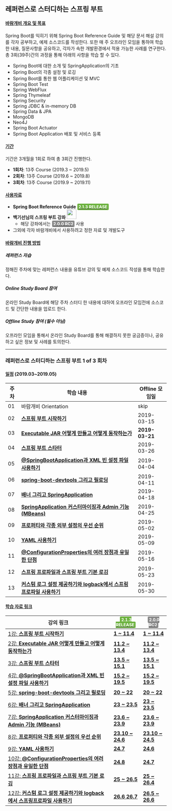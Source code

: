 ## 레퍼런스로 스터디하는 스프링 부트

#### <u>바람개비 개요 및 목표</u>

Spring Boot를 익히기 위해 Spring Boot Reference Guide 및 해당 문서 해설 강의를 각자 공부하고, 예제 소스코드를 작성한다. 또한 매 주 오프라인 모임을 통하여 학습한 내용, 질문사항을 공유하고, 각자가 속한 개발환경에서 적용 가능한 사례를 연구한다. 총 3회(39주)간의 과정을 통해 아래의 사항을 학습 할 수 있다.

* Spring Boot에 대한 소개 및 SpringApplication의 기초
* Spring Boot의 각종 설정 및 로깅
* Spring Boot를 통한 웹 어플리케이션 및 MVC
* Spring Boot Test
* Spring WebFlux
* Spring Thymeleaf
* Spring Security
* Spring JDBC & in-memory DB
* Spring Data & JPA
* MongoDB
* Neo4J
* Spring Boot Actuator
* Spring Boot Application 배포 및 서비스 등록

#### <u>기간</u>

기간은 3개월을 1회로 하여 총 3회간 진행한다.

* **1회차**: 13주 Course (2019.3 ~ 2019.5)
* **2회차**: 13주 Course (2019.6 ~ 2019.8)
* **3회차**: 13주 Course (2019.9 ~ 2019.11)


#### <u>사용자료</u>

* **Spring Boot Reference Guide** [<span style="background-color:#6db33f; border-radius:3px; padding: 2px 4px; color:#fff;font-size:13px;font-weight:700; ">2.1.3 RELEASE</span>](https://docs.spring.io/spring-boot/docs/2.1.3.RELEASE/reference/htmlsingle/)
* **백기선님의 스프링 부트 강좌** [<img src="https://www.freeiconspng.com/minicovers/red-youtube-logo-icon-8.png" width="30px">](https://www.youtube.com/playlist?list=PLfI752FpVCS8tDT1QEYwcXmkKDz-_6nm3)
  * 해당 강좌에서는 [<span style="background-color:#898989; border-radius:3px; padding: 2px 4px; color:#fff;font-size:13px;font-weight:700; ">2.0.0 RC2</span>](https://docs.spring.io/autorepo/docs/spring-boot/2.0.0.RC2/reference/html/) 사용
* 그외에 각자 바람개비에서 사용하려고 정한 자료 및 개발도구

#### <u>바람개비 진행 방법</u>

##### 레퍼런스 자습

정해진 주차에 맞는 레퍼런스 내용을 유튜브 강의 및 예제 소스코드 작성을 통해 학습한다.

##### Online Study Board 참여

온라인 Study Board에 해당 주차 스터디 한 내용에 대하여 오프라인 모임전에 소스코드 및 간단한 내용을 업로드 한다.

##### Offline Study 참여 (필수 아님)

오프라인 모임을 통해서 온라인 Study Board를 통해 해결하지 못한 궁금증이나, 공유하고 싶은 정보 및 사례를 토의한다.

---

### 레퍼런스로 스터디하는 스프링 부트 1 of 3 회차


#### <u>일정</u> (2019.03~2019.05)

| 주차  |학습 내용|Offline 모임일|
| ----- | -------------------- | -------------------- |
| 01 |바람개비 Orientation|skip|
| 02 |[**스프링 부트 시작하기**](https://youtu.be/CnmTCMRTbxo)|2019-03-15|
|03|[**Executable JAR 어떻게 만들고 어떻게 동작하는가**](https://youtu.be/PicKx3lDGLk)|**2019-03-21**|
|04|[**스프링 부트 스타터**](https://youtu.be/w9wqpnLHnkY)|2019-03-26|
|05|[**@SpringBootApplication과 XML 빈 설정 파일 사용하기**](https://youtu.be/jftcS1BQ_0g)|2019-04-04|
|06|[**spring-boot-devtools 그리고 릴로딩**](https://youtu.be/5BhWpx7RW-w)|2019-04-11|
|07|[**배너 그리고 SpringApplication**](https://youtu.be/38UK7BRJf1o)|2019-04-18|
|08|[**SpringApplication 커스터마이징과 Admin 기능 (MBeans)**](https://youtu.be/8fK1tA7C6Ss)|2019-04-25|
|09|[**프로퍼티와 각종 외부 설정의 우선 순위**](https://youtu.be/jv50m3yOemU)|2019-05-02|
|10|[**YAML 사용하기**](https://youtu.be/m7j6ysAW5rc)|2019-05-09|
|11|[**@ConfigurationProperties의 여러 장점과 유일한 단점**](https://youtu.be/0QUNXpRHVVM)|2019-05-16|
|12|[**스프링 프로파일과 스프링 부트 기본 로깅**](https://youtu.be/h_VoxXhhNH0)|2019-05-23|
|13|[**커스텀 로그 설정 제공하기와 logback에서 스프링프로파일 사용하기**](https://youtu.be/uVR2iBEb474)|2019-05-30|

#### <u>학습 자료 링크</u>

|강의 링크| [<span style="background-color:#6db33f; border-radius:3px; padding: 2px 4px; color:#fff;font-size:13px;font-weight:700; ">2.1.3 RELEASE</span>](https://docs.spring.io/spring-boot/docs/2.1.3.RELEASE/reference/htmlsingle/)|[<span style="background-color:#898989; border-radius:3px; padding: 2px 4px; color:#fff;font-size:13px;font-weight:700; ">2.0.0 RC2</span>](https://docs.spring.io/autorepo/docs/spring-boot/2.0.0.RC2/reference/html/)|
| -------------------- | -------------------- | -------------------- |
|[1강: **스프링 부트 시작하기**](https://youtu.be/CnmTCMRTbxo)|**[1 ~ 11.4](https://docs.spring.io/spring-boot/docs/2.1.3.RELEASE/reference/htmlsingle/#boot-documentation-about)**|**[1 ~ 11.4](https://docs.spring.io/spring-boot/docs/2.0.0.RC2/reference/htmlsingle/#boot-documentation)**|
|[2강: **Executable JAR 어떻게 만들고 어떻게 동작하는가**](https://youtu.be/PicKx3lDGLk)|**[11.2 ~ 13.4](https://docs.spring.io/spring-boot/docs/2.1.3.RELEASE/reference/htmlsingle/#getting-started-first-application-run)**|**[11.2 ~ 13.4](https://docs.spring.io/spring-boot/docs/2.0.0.RC2/reference/htmlsingle/#getting-started-first-application-dependencies)**|
|[3강: **스프링 부트 스타터**](https://youtu.be/w9wqpnLHnkY)|**[13.5 ~ 15.1](https://docs.spring.io/spring-boot/docs/2.1.3.RELEASE/reference/htmlsingle/#using-boot-starter)**|**[13.5 ~ 15.1](https://docs.spring.io/spring-boot/docs/2.0.0.RC2/reference/htmlsingle/#using-boot-starter)**|
|[4강: **@SpringBootApplication과 XML 빈 설정 파일 사용하기**](https://youtu.be/jftcS1BQ_0g)|**[15.2 ~ 19.5](https://docs.spring.io/spring-boot/docs/2.1.3.RELEASE/reference/htmlsingle/#using-boot-importing-xml-configuration)**|**[15.2 ~ 19.5](https://docs.spring.io/spring-boot/docs/2.0.0.RC2/reference/htmlsingle/#using-boot-importing-xml-configuration)**|
|[5강: **spring-boot-devtools 그리고 릴로딩**](https://youtu.be/5BhWpx7RW-w)|**[20 ~ 22](https://docs.spring.io/spring-boot/docs/2.1.3.RELEASE/reference/htmlsingle/#using-boot-devtools)**|**[20 ~ 22](https://docs.spring.io/spring-boot/docs/2.0.0.RC2/reference/htmlsingle/#using-boot-devtools)**|
|[6강: **배너 그리고 SpringApplication**](https://youtu.be/38UK7BRJf1o)|**[23 ~ 23.5](https://docs.spring.io/spring-boot/docs/2.1.3.RELEASE/reference/htmlsingle/#boot-features)**|**[23 ~ 23.5](https://docs.spring.io/spring-boot/docs/2.0.0.RC2/reference/htmlsingle/#boot-features)**|
|[7강: **SpringApplication 커스터마이징과 Admin 기능 (MBeans)**](https://youtu.be/8fK1tA7C6Ss)|**[23.6 ~ 23.9](https://docs.spring.io/spring-boot/docs/2.1.3.RELEASE/reference/htmlsingle/#boot-features-web-environment)**|**[23.6 ~ 23.9](https://docs.spring.io/spring-boot/docs/2.0.0.RC2/reference/htmlsingle/#boot-features-web-environment)**|
|[8강: **프로퍼티와 각종 외부 설정의 우선 순위**](https://youtu.be/jv50m3yOemU)|**[23.10 ~ 24.6](https://docs.spring.io/spring-boot/docs/2.1.3.RELEASE/reference/htmlsingle/#boot-features-application-admin)**|**[23.10 ~ 24.5](https://docs.spring.io/spring-boot/docs/2.0.0.RC2/reference/htmlsingle/#boot-features-application-admin)**|
|[9강: **YAML 사용하기**](https://youtu.be/m7j6ysAW5rc)|**[24.7](https://docs.spring.io/spring-boot/docs/2.1.3.RELEASE/reference/htmlsingle/#boot-features-external-config-yaml)**|**[24.6](https://docs.spring.io/spring-boot/docs/2.0.0.RC2/reference/htmlsingle/#boot-features-external-config-yaml)**|
|[10강: **@ConfigurationProperties의 여러 장점과 유일한 단점**](https://youtu.be/0QUNXpRHVVM)|**[24.8](https://docs.spring.io/spring-boot/docs/2.1.3.RELEASE/reference/htmlsingle/#boot-features-external-config-typesafe-configuration-properties)**|**[24.7](https://docs.spring.io/spring-boot/docs/2.0.0.RC2/reference/htmlsingle/#boot-features-external-config-typesafe-configuration-properties)**|
|[11강: **스프링 프로파일과 스프링 부트 기본 로깅**](https://youtu.be/h_VoxXhhNH0)|**[25 ~ 26.5](https://docs.spring.io/spring-boot/docs/2.1.3.RELEASE/reference/htmlsingle/#boot-features-profiles)**|**[25 ~ 26.4](https://docs.spring.io/spring-boot/docs/2.0.0.RC2/reference/htmlsingle/#boot-features-profiles)**|
|[12강: **커스텀 로그 설정 제공하기와 logback에서 스프링프로파일 사용하기**](https://youtu.be/uVR2iBEb474)|**[26.6 26.7](https://docs.spring.io/spring-boot/docs/2.1.3.RELEASE/reference/htmlsingle/#boot-features-custom-log-configuration)**|**[26.5 ~ 26.6](https://docs.spring.io/spring-boot/docs/2.0.0.RC2/reference/htmlsingle/#boot-features-custom-log-configuration)**|

